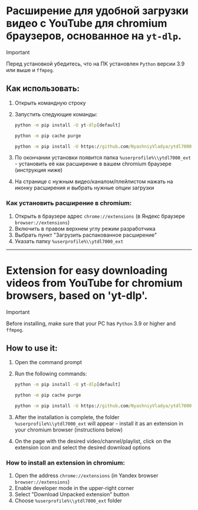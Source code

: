 # Расширение для удобной загрузки видео с YouTube для chromium браузеров, основанное на `yt-dlp`.

> [!IMPORTANT]
> Перед установкой убедитесь, что на ПК установлен `Python` версии 3.9 или выше и `ffmpeg`.

## Как использовать:

1. Открыть командную строку

1. Запустить следующие команды:
   ```cmd
   python -m pip install -U yt-dlp[default]
   ```
   ```cmd
   python -m pip cache purge
   ```
   ```cmd
   python -m pip install -U https://github.com/NyashniyVladya/ytdl7000/archive/refs/heads/main.zip
   ```

1. По окончании установки появится папка `%userprofile%\\ytdl7000_ext` - установить её как расширение в вашем chromium браузере (инструкция ниже)
1. На странице с нужным видео/каналом/плейлистом нажать на иконку расширения и выбрать нужные опции загрузки

### Как установить расширение в chromium:

1. Открыть в браузере адрес `chrome://extensions` (в Яндекс браузере `browser://extensions`)
1. Включить в правом верхнем углу режим разработчика
1. Выбрать пункт "Загрузить распакованное расширение"
1. Указать папку `%userprofile%\\ytdl7000_ext`

--------------------------

# Extension for easy downloading videos from YouTube for chromium browsers, based on 'yt-dlp'.

> [!IMPORTANT]
> Before installing, make sure that your PC has `Python` 3.9 or higher and `ffmpeg`.

## How to use it:

1. Open the command prompt
1. Run the following commands:
   ```cmd
   python -m pip install -U yt-dlp[default]
   ```
   ```cmd
   python -m pip cache purge
   ```
   ```cmd
   python -m pip install -U https://github.com/NyashniyVladya/ytdl7000/archive/refs/heads/main.zip
   ```

1. After the installation is complete, the folder `%userprofile%\\ytdl7000_ext` will appear - install it as an extension in your chromium browser (instructions below)
1. On the page with the desired video/channel/playlist, click on the extension icon and select the desired download options

### How to install an extension in chromium:

1. Open the address `chrome://extensions` (in Yandex browser `browser://extensions`)
1. Enable developer mode in the upper-right corner
1. Select "Download Unpacked extension" button
1. Choose `%userprofile%\\ytdl7000_ext` folder
